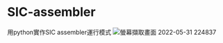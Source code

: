 # SIC-assembler
用python實作SIC assembler運行模式
![螢幕擷取畫面 2022-05-31 224837](https://user-images.githubusercontent.com/105042335/171202819-a6de80a1-4100-4939-9867-0aa1b5bb91a2.png)
